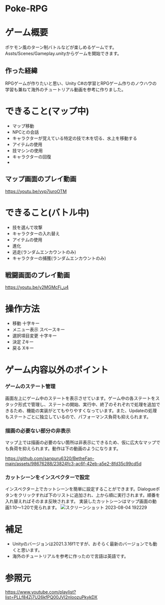 # Poke-RPG
# ゲーム概要
ポケモン風のターン制バトルなどが楽しめるゲームです。
Assts/Scenes/Gameplay.unityからゲームを開始できます。

## 作った経緯
RPGゲームが作りたいと思い、Unity C#の学習とRPGゲーム作りのノウハウの学習も兼ねて海外のチュートリアル動画を参考に作りました。

# できること(マップ中)
* マップ移動
* NPCとの会話
* キャラクターが覚えている特定の技で木を切る、水上を移動する
* アイテムの使用
* 技マシンの使用
* キャラクターの回復
* 
## マップ画面のプレイ動画
https://youtu.be/vyp7juroOTM

# できること(バトル中)
* 技を選んで攻撃
* キャラクターの入れ替え
* アイテムの使用
* 進化
* 逃走(ランダムエンカウントのみ)
* キャラクターの捕獲(ランダムエンカウントのみ)

## 戦闘画面のプレイ動画
https://youtu.be/y2MGMcFj_u4

# 操作方法
* 移動
十字キー
* メニュー表示
スペースキー
* 選択項目変更
十字キー
* 決定
Zキー
* 戻る
Xキー

# ゲーム内容以外のポイント
### ゲームのステート管理
画面左上にゲーム中のステートを表示させています。ゲーム中の各ステートをスタック形式で管理し、ステートの開始、実行中、終了のそれぞれで処理を追加できるため、機能の実装がとてもやりやすくなっています。また、Updateの処理もステートごとに独立しているので、パフォーマンス負荷も抑えられます。

### 描画の必要ない部分の非表示
マップ上では描画の必要のない箇所は非表示にできるため、仮に広大なマップでも負荷を抑えられます。動作は下の動画のようになります。

https://github.com/sanpuru6320/BetheFan-main/assets/98676288/23824fc3-ac6f-42eb-a5e2-8fd35c99cd5d

### カットシーンをインスペクターで設定
インスペクター上でカットシーンを簡単に設定することができます。Dialogueボタンをクリックすれば下のリストに追加され、上から順に実行されます。順番を入れ替えればそのまま反映されます。
実装したカットシーンはマップ画面の動画1:10～1:20で見られます。
![スクリーンショット 2023-08-04 192229](https://github.com/sanpuru6320/BetheFan-main/assets/98676288/675e4dff-c74d-4c2b-af27-3fe78aed8358)

# 補足
* Unityのバージョンは2021.3.16f1ですが、おそらく最新のバージョンでも動くと思います。
* 海外のチュートリアルを参考に作ったので言語は英語です。

# 参照元
https://www.youtube.com/playlist?list=PLLf84Zj7U26kfPQ00JVI2nIoozuPkykDX
